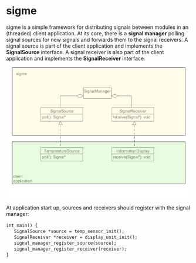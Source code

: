 # sigme
sigme is a simple framework for distributing signals between modules in an (threaded) client application. At its core, there is a **signal manager** polling signal sources for new signals and forwards them to the signal receivers. A signal source is part of the client application and implements the **SignalSource** interface. A signal receiver is also part of the client application and implements the **SignalReceiver** interface. 
![overview](/doc/overview.png)

At application start up, sources and receivers should register with the signal manager:
```
int main() {
   SignalSource *source = temp_sensor_init();
   SignalReceiver *receiver = display_unit_init();
   signal_manager_register_source(source);
   signal_manager_register_receiver(receiver);
}
```
